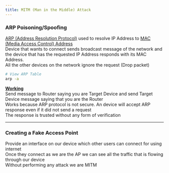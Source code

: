 ```yaml
---
title: MITM (Man in the Middle) Attack
---
```


### ARP Poisoning/Spoofing

[ARP (Address Resolution Protocol)](../../Computer%20Networks/Layer-wise%20Concepts/Data%20Link%20(Network%20Interface)%20Concepts/ARP%20(Address%20Resolution%20Protocol).md) used to resolve IP Address to [MAC (Media Access Control) Address](../../Computer%20Networks/Layer-wise%20Concepts/Data%20Link%20(Network%20Interface)%20Concepts/MAC%20(Media%20Access%20Control)%20Address.md)  
Device that wants to connect sends broadcast message of the network and the device that has the requested IP Address responds with its MAC Address.  
All the other devices on the network ignore the request (Drop packet)

````bash
# View ARP Table
arp -a
````

**<u>Working</u>**  
Send message to Router saying you are Target Device and send Target Device message saying that you are the Router  
Works because ARP protocol is not secure. An device will accept ARP response even if it did not send a request  
The response is trusted without any form of verification

---

### Creating a Fake Access Point

Provide an interface on our device which other users can connect for using internet  
Once they connect as we are the AP we can see all the traffic that is flowing through our device  
Without performing any attack we are MITM